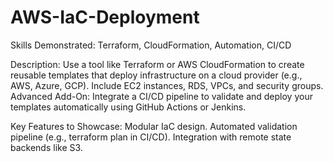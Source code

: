 # AWS-IaC-Deployment
Skills Demonstrated: Terraform, CloudFormation, Automation, CI/CD

Description: Use a tool like Terraform or AWS CloudFormation to create reusable templates that deploy infrastructure on a cloud provider (e.g., AWS, Azure, GCP). Include EC2 instances, RDS, VPCs, and security groups.
Advanced Add-On: Integrate a CI/CD pipeline to validate and deploy your templates automatically using GitHub Actions or Jenkins.

Key Features to Showcase:
Modular IaC design.
Automated validation pipeline (e.g., terraform plan in CI/CD).
Integration with remote state backends like S3.

